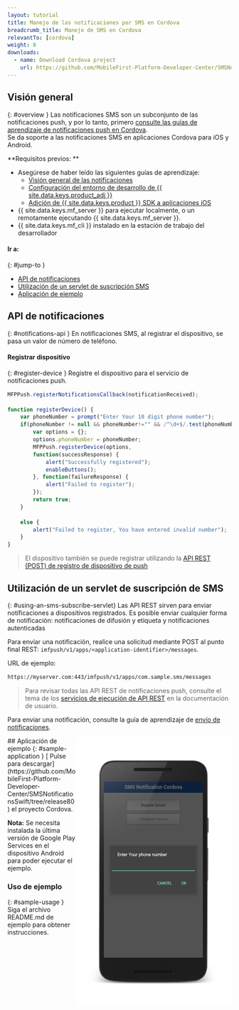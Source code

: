 ```yaml
---
layout: tutorial
title: Manejo de las notificaciones por SMS en Cordova
breadcrumb_title: Manejo de SMS en Cordova
relevantTo: [cordova]
weight: 8
downloads:
  - name: Download Cordova project
    url: https://github.com/MobileFirst-Platform-Developer-Center/SMSNotificationsCordova/tree/release80
---
```

<!-- NLS_CHARSET=UTF-8 -->
## Visión general
{: #overview }
Las notificaciones SMS son un subconjunto de las notificaciones push, y por lo tanto, primero [consulte las guías de aprendizaje de notificaciones push en Cordova](../../).  
Se da soporte a las notificaciones SMS en aplicaciones Cordova para iOS y Android.

**Requisitos previos: **

* Asegúrese de haber leído las siguientes guías de aprendizaje:
  * [Visión general de las notificaciones](../../)
  * [Configuración del entorno de desarrollo de {{ site.data.keys.product_adj }}](../../../installation-configuration/#installing-a-development-environment)
  * [Adición de {{ site.data.keys.product }} SDK a aplicaciones iOS](../../../application-development/sdk/cordova)
* {{ site.data.keys.mf_server }} para ejecutar localmente, o un remotamente ejecutando {{ site.data.keys.mf_server }}.
* {{ site.data.keys.mf_cli }} instalado en la estación de trabajo del desarrollador

#### Ir a:
{: #jump-to }
* [API de notificaciones](#notifications-api)   
* [Utilización de un servlet de suscripción SMS](#using-an-sms-subscribe-servlet)     
* [Aplicación de ejemplo](#sample-application)

## API de notificaciones
{: #notifications-api }
En notificaciones SMS, al registrar el dispositivo, se pasa un valor de número de teléfono.

#### Registrar dispositivo
{: #register-device }
Registre el dispositivo para el servicio de notificaciones push.

```javascript
MFPPush.registerNotificationsCallback(notificationReceived);

function registerDevice() {
    var phoneNumber = prompt("Enter Your 10 digit phone number");
    if(phoneNumber != null && phoneNumber!="" && /^\d+$/.test(phoneNumber)) {
        var options = {};
        options.phoneNumber = phoneNumber;
        MFPPush.registerDevice(options, 
        function(successResponse) {
            alert("Successfully registered");
            enableButtons();
        }, function(failureResponse) {
            alert("Failed to register");
        });
        return true;
    }

    else {
        alert("Failed to register, You have entered invalid number");
    }
}
```

> El dispositivo también se puede registrar utilizando la [API REST (POST) de registro de dispositivo de push](http://www.ibm.com/support/knowledgecenter/en/SSHS8R_8.0.0/com.ibm.worklight.apiref.doc/rest_runtime/r_restapi_push_device_registration_post.html)
## Utilización de un servlet de suscripción de SMS
{: #using-an-sms-subscribe-servlet}
Las API REST sirven para enviar notificaciones a dispositivos registrados. Es posible enviar cualquier forma de notificación: notificaciones de difusión y etiqueta y notificaciones autenticadas

Para enviar una notificación, realice una solicitud mediante POST al punto final REST: `imfpush/v1/apps/<application-identifier>/messages`.
  
URL de ejemplo: 

```bash
https://myserver.com:443/imfpush/v1/apps/com.sample.sms/messages
```

> Para revisar todas las API REST de notificaciones push, consulte el tema de los <a href="https://www.ibm.com/support/knowledgecenter/SSHS8R_8.0.0/com.ibm.worklight.apiref.doc/rest_runtime/c_restapi_runtime.html">servicios de ejecución de API REST</a> en la documentación de usuario.

Para enviar una notificación, consulte la guía de aprendizaje de [envío de notificaciones](../../sending-notifications).

<img alt="Imagen de la aplicación de ejemplo" src="sample-app.png" style="float:right"/>
## Aplicación de ejemplo
{: #sample-application }
[
Pulse para descargar](https://github.com/MobileFirst-Platform-Developer-Center/SMSNotificationsSwift/tree/release80) el proyecto Cordova.

**Nota:** Se necesita instalada la última versión de Google Play Services en el dispositivo Android para poder ejecutar el ejemplo.

### Uso de ejemplo
{: #sample-usage }
Siga el archivo README.md de ejemplo para obtener instrucciones.
